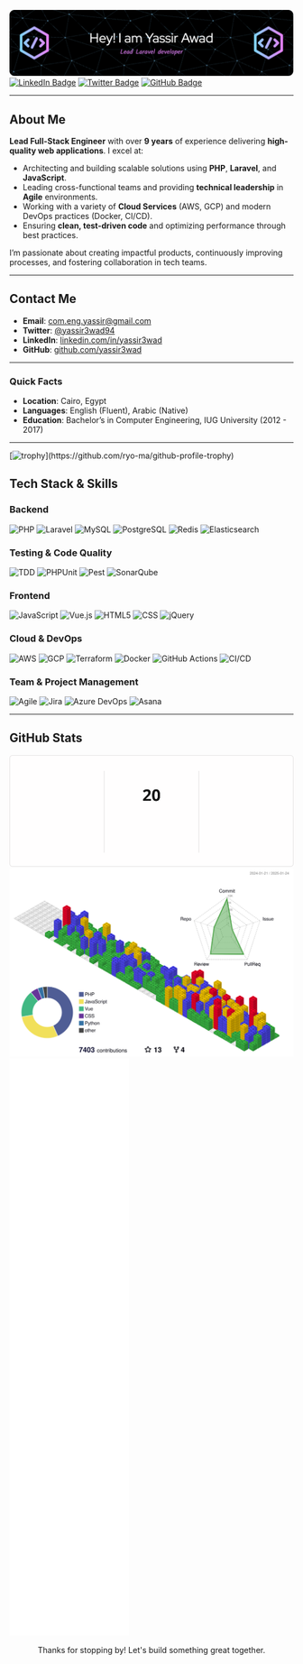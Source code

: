 ![Yassir Awad](./github-header-image.png)
[![LinkedIn Badge](https://img.shields.io/badge/-LinkedIn-0A66C2?style=for-the-badge&logo=LinkedIn&logoColor=white)](https://www.linkedin.com/in/yassir3wad)
[![Twitter Badge](https://img.shields.io/badge/-Twitter-1DA1F2?style=for-the-badge&logo=Twitter&logoColor=white)](https://x.com/Yassir3wad94)
[![GitHub Badge](https://img.shields.io/badge/-GitHub-181717?style=for-the-badge&logo=GitHub&logoColor=white)](https://github.com/yassir3wad)

---

## About Me

**Lead Full-Stack Engineer** with over **9 years** of experience delivering **high-quality web applications**. I excel at:

- Architecting and building scalable solutions using **PHP**, **Laravel**, and **JavaScript**.
- Leading cross-functional teams and providing **technical leadership** in **Agile** environments.
- Working with a variety of **Cloud Services** (AWS, GCP) and modern DevOps practices (Docker, CI/CD).
- Ensuring **clean, test-driven code** and optimizing performance through best practices.

I’m passionate about creating impactful products, continuously improving processes, and fostering collaboration in tech teams.

---

## Contact Me

- **Email**: [com.eng.yassir@gmail.com](mailto:com.eng.yassir@gmail.com)
- **Twitter**: [@yassir3wad94](https://x.com/Yassir3wad94)
- **LinkedIn**: [linkedin.com/in/yassir3wad](https://www.linkedin.com/in/yassir3wad)
- **GitHub**: [github.com/yassir3wad](https://github.com/yassir3wad)

---

### Quick Facts
- **Location**: Cairo, Egypt
- **Languages**: English (Fluent), Arabic (Native)
- **Education**: Bachelor’s in Computer Engineering, IUG University (2012 - 2017)
---

[![trophy](https://github-profile-trophy.vercel.app/?username=yassir3wad&rank=-?)](https://github.com/ryo-ma/github-profile-trophy)

## Tech Stack & Skills

### Backend
![PHP](https://img.shields.io/badge/PHP-777BB4?style=for-the-badge&logo=php&logoColor=white)
![Laravel](https://img.shields.io/badge/Laravel-FF2D20?style=for-the-badge&logo=laravel&logoColor=white)
![MySQL](https://img.shields.io/badge/MySQL-407AFC?style=for-the-badge&logo=mysql&logoColor=white)
![PostgreSQL](https://img.shields.io/badge/PostgreSQL-336791?style=for-the-badge&logo=postgresql&logoColor=white)
![Redis](https://img.shields.io/badge/Redis-DC382D?style=for-the-badge&logo=redis&logoColor=white)
![Elasticsearch](https://img.shields.io/badge/ElasticSearch-005571?style=for-the-badge&logo=elasticsearch&logoColor=white)

### Testing & Code Quality
![TDD](https://img.shields.io/badge/TDD-%23FF7800.svg?style=for-the-badge&logoColor=white)
![PHPUnit](https://img.shields.io/badge/PHPUnit-6fa?style=for-the-badge)
![Pest](https://img.shields.io/badge/PestTest-%238B4ED2.svg?style=for-the-badge&logoColor=white)
![SonarQube](https://img.shields.io/badge/SonarQube-4E9BCD?style=for-the-badge&logo=sonarqube&logoColor=white)

### Frontend
![JavaScript](https://img.shields.io/badge/JavaScript-F7DF1E?style=for-the-badge&logo=javascript&logoColor=black)
![Vue.js](https://img.shields.io/badge/Vue.js-35495E?style=for-the-badge&logo=vue-dot-js&logoColor=4FC08D)
![HTML5](https://img.shields.io/badge/HTML5-E34F26?style=for-the-badge&logo=html5&logoColor=white)
![CSS](https://img.shields.io/badge/CSS-1572B6?style=for-the-badge&logo=css3&logoColor=white)
![jQuery](https://img.shields.io/badge/jQuery-0769AD?style=for-the-badge&logo=jquery&logoColor=white)

### Cloud & DevOps
![AWS](https://img.shields.io/badge/AWS-232F3E?style=for-the-badge&logo=amazon-aws&logoColor=white)
![GCP](https://img.shields.io/badge/GCP-4285F4?style=for-the-badge&logo=google-cloud&logoColor=white)
![Terraform](https://img.shields.io/badge/Terraform-844FBA?style=for-the-badge&logo=terraform&logoColor=white)
![Docker](https://img.shields.io/badge/Docker-2496ED?style=for-the-badge&logo=docker&logoColor=white)
![GitHub Actions](https://img.shields.io/badge/GitHub%20Actions-2088FF?style=for-the-badge&logo=github-actions&logoColor=white)
![CI/CD](https://img.shields.io/badge/CI%2FCD-Pipeline-%23FF7800.svg?style=for-the-badge)

### Team & Project Management
![Agile](https://img.shields.io/badge/Agile-%23f39c12.svg?style=for-the-badge)
![Jira](https://img.shields.io/badge/Jira-0052CC?style=for-the-badge&logo=jira&logoColor=white)
![Azure DevOps](https://img.shields.io/badge/Azure_DevOps-0078D7?style=for-the-badge&logo=azure-devops&logoColor=white)
![Asana](https://img.shields.io/badge/Asana-273347?style=for-the-badge&logo=asana&logoColor=white)

[//]: # ([![Ashutosh's github activity graph]&#40;https://github-readme-activity-graph.vercel.app/graph?username=yassir3wad&#41;]&#40;https://github.com/ashutosh00710/github-readme-activity-graph&#41;)

---

## GitHub Stats
![GitHub Streak](https://raw.githubusercontent.com/yassir3wad/yassir3wad/main/github-streak.svg)
![Metrics](https://raw.githubusercontent.com/yassir3wad/yassir3wad/main/profile-3d-contrib/profile-gitblock.svg)
![Metrics](https://raw.githubusercontent.com/yassir3wad/yassir3wad/main/github-metrics.svg)

<p align="center">Thanks for stopping by! Let's build something great together.</p>
